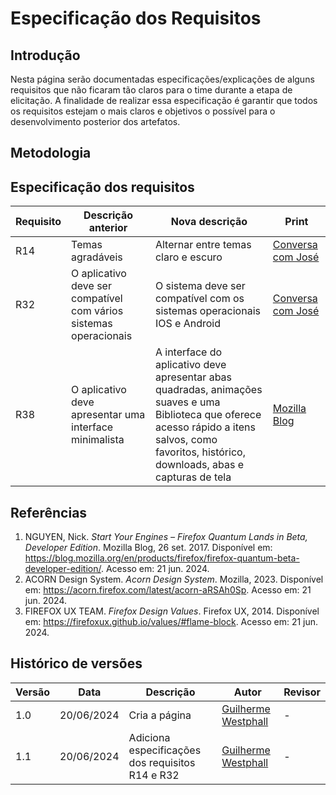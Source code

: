 # Especificação dos Requisitos

## Introdução

Nesta página serão documentadas especificações/explicações de alguns requisitos que não ficaram tão claros para o time durante a etapa de elicitação. A finalidade de realizar essa especificação é garantir que todos os requisitos estejam o mais claros e objetivos o possível para o desenvolvimento posterior dos artefatos.

## Metodologia

## Especificação dos requisitos

| Requisito | Descrição anterior                                                | Nova descrição                                                           | Print                                           |
| --------- | ----------------------------------------------------------------- | ------------------------------------------------------------------------ | ----------------------------------------------- |
| R14       | Temas agradáveis                                                  | Alternar entre temas claro e escuro                                      | [Conversa com José](../tecnicas/assets/J1.jpeg) |
| R32       | O aplicativo deve ser compatível com vários sistemas operacionais | O sistema deve ser compatível com os sistemas operacionais IOS e Android | [Conversa com José](../tecnicas/assets/J2.jpeg) |
| R38 | O aplicativo deve apresentar uma interface minimalista | A interface do aplicativo deve apresentar  abas quadradas, animações suaves e uma Biblioteca que oferece acesso rápido a itens salvos, como favoritos, histórico, downloads, abas e capturas de tela | [Mozilla Blog](../tecnicas/assets/M1.png) |


## Referências

1. NGUYEN, Nick. *Start Your Engines – Firefox Quantum Lands in Beta, Developer Edition*. Mozilla Blog, 26 set. 2017. Disponível em: https://blog.mozilla.org/en/products/firefox/firefox-quantum-beta-developer-edition/. Acesso em: 21 jun. 2024.
2. ACORN Design System. *Acorn Design System*. Mozilla, 2023. Disponível em: https://acorn.firefox.com/latest/acorn-aRSAh0Sp. Acesso em: 21 jun. 2024.
3. FIREFOX UX TEAM. *Firefox Design Values*. Firefox UX, 2014. Disponível em: https://firefoxux.github.io/values/#flame-block. Acesso em: 21 jun. 2024.


## Histórico de versões

| Versão | Data       | Descrição                                        | Autor                                           | Revisor |
| ------ | ---------- | ------------------------------------------------ | ----------------------------------------------- | ------- |
| 1.0    | 20/06/2024 | Cria a página                                    | [Guilherme Westphall](https://github.com/west7) | -       |
| 1.1    | 20/06/2024 | Adiciona especificações dos requisitos R14 e R32 | [Guilherme Westphall](https://github.com/west7) | -       |